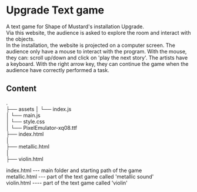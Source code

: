 # Upgrade Text game
A text game for Shape of Mustard's installation Upgrade.  
Via this website, the audience is asked to explore the room and interact with the objects.  
In the installation, the website is projected on a computer screen. The audience only have a mouse to interact with the program. With the mouse, they can: scroll up/down and click on 'play the next story'. The artists have a keyboard. With the right arrow key, they can continue the game when the audience have correctly performed a task.

## Content
.  
├── assets
│   └──  index.js  
│   └──  main.js  
│   └──  style.css  
│   └──  PixelEmulator-xq08.ttf  
├── index.html  
│   
├── metallic.html  
│   
├── violin.html  


index.html --- main folder and starting path of the game  
metallic.html --- part of the text game called 'metallic sound'  
violin.html ---- part of the text game called 'violin'  